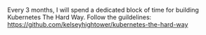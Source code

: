 Every 3 months, I will spend a dedicated block of time for building Kubernetes The Hard Way.
Follow the guildelines: https://github.com/kelseyhightower/kubernetes-the-hard-way
